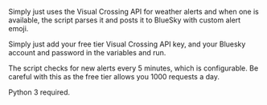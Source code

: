 Simply just uses the Visual Crossing API for weather alerts and when one is available, the script parses it and posts it to BlueSky with custom alert emoji. 

Simply just add your free tier Visual Crossing API key, and your Bluesky account and password in the variables and run. 

The script checks for new alerts every 5 minutes, which is configurable. Be careful with this as the free tier allows you 1000 requests a day.

Python 3 required. 
